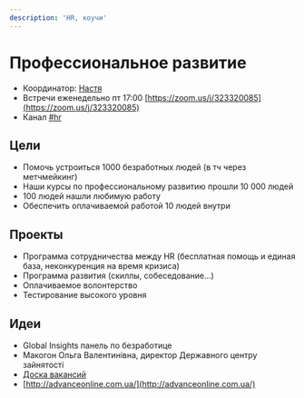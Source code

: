 ```yaml
---
description: 'HR, коучи'
---
```


# Профессиональное развитие

* Координатор: [Настя](http://t.me/Sia_AnastaSi)
* Встречи еженедельно пт 17:00 [https://zoom.us/j/323320085](https://zoom.us/j/323320085)
* Канал [\#hr](https://discord.gg/SFu4Xx8)

## Цели

* Помочь устроиться 1000 безработных людей \(в тч через метчмейкинг\)
* Наши курсы по профессиональному развитию прошли 10 000 людей
* 100 людей нашли любимую работу
* Обеспечить оплачиваемой работой 10 людей внутри

## Проекты

* Программа сотрудничества между HR \(бесплатная помощь и единая база, неконкуренция на время кризиса\)
* Программа развития \(скиллы, собеседование...\)
* Оплачиваемое волонтерство
* Тестирование высокого уровня

## Идеи

* Global Insights панель по безработице
* Макогон Ольга Валентинівна, директор Державного центру зайнятості 
* [Доска вакансий](https://trello.com/b/IkonsFAY/stopcovid-%D0%BD%D1%83%D0%B6%D0%B5%D0%BD-%D0%B2%D0%BE%D0%BB%D0%BE%D0%BD%D1%82%D0%B5%D1%80)
* [http://advanceonline.com.ua/](http://advanceonline.com.ua/)

